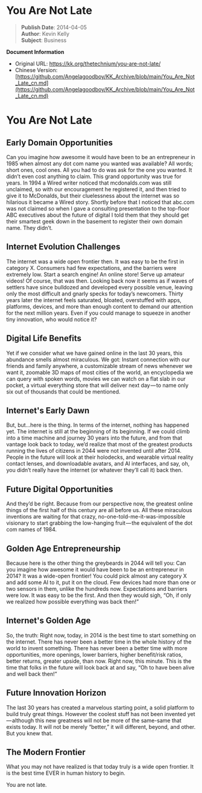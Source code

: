 # You Are Not Late

> **Publish Date**: 2014-04-05  
> **Author**: Kevin Kelly  
> **Subject**: Business  

**Document Information**
- Original URL: https://kk.org/thetechnium/you-are-not-late/
- Chinese Version: [https://github.com/Angelagoodboy/KK_Archive/blob/main/You_Are_Not_Late_cn.md](https://github.com/Angelagoodboy/KK_Archive/blob/main/You_Are_Not_Late_cn.md)

# You Are Not Late

## Early Domain Opportunities

Can you imagine how awesome it would have been to be an entrepreneur in 1985 when almost any dot com name you wanted was available? All words; short ones, cool ones. All you had to do was ask for the one you wanted. It didn’t even cost anything to claim. This grand opportunity was true for years. In 1994 a Wired writer noticed that mcdonalds.com was still unclaimed, so with our encouragement he registered it, and then tried to give it to McDonalds, but their cluelessness about the internet was so hilarious it became a Wired story. Shortly before that I noticed that abc.com was not claimed so when I gave a consulting presentation to the top-floor ABC executives about the future of digital I told them that they should get their smartest geek down in the basement to register their own domain name. They didn’t.

## Internet Evolution Challenges

The internet was a wide open frontier then. It was easy to be the first in category X. Consumers had few expectations, and the barriers were extremely low. Start a search engine! An online store! Serve up amateur videos! Of course, that was then. Looking back now it seems as if waves of settlers have since bulldozed and developed every possible venue, leaving only the most difficult and gnarly specks for today’s newcomers. Thirty years later the internet feels saturated, bloated, overstuffed with apps, platforms, devices, and more than enough content to demand our attention for the next million years. Even if you could manage to squeeze in another tiny innovation, who would notice it?

## Digital Life Benefits

Yet if we consider what we have gained online in the last 30 years, this abundance smells almost miraculous. We got: Instant connection with our friends and family anywhere, a customizable stream of news whenever we want it, zoomable 3D maps of most cities of the world, an encyclopedia we can query with spoken words, movies we can watch on a flat slab in our pocket, a virtual everything store that will deliver next day — to name only six out of thousands that could be mentioned.

## Internet's Early Dawn

But, but…here is the thing. In terms of the internet, nothing has happened yet. The internet is still at the beginning of its beginning. If we could climb into a time machine and journey 30 years into the future, and from that vantage look back to today, we’d realize that most of the greatest products running the lives of citizens in 2044 were not invented until after 2014. People in the future will look at their holodecks, and wearable virtual reality contact lenses, and downloadable avatars, and AI interfaces, and say, oh, you didn’t really have the internet (or whatever they’ll call it) back then.

## Future Digital Opportunities

And they’d be right. Because from our perspective now, the greatest online things of the first half of this century are all before us. All these miraculous inventions are waiting for that crazy, no-one-told-me-it-was-impossible visionary to start grabbing the low-hanging fruit — the equivalent of the dot com names of 1984.

## Golden Age Entrepreneurship

Because here is the other thing the greybeards in 2044 will tell you: Can you imagine how awesome it would have been to be an entrepreneur in 2014? It was a wide-open frontier! You could pick almost any category X and add some AI to it, put it on the cloud. Few devices had more than one or two sensors in them, unlike the hundreds now. Expectations and barriers were low. It was easy to be the first. And then they would sigh, “Oh, if only we realized how possible everything was back then!”

## Internet's Golden Age

So, the truth: Right now, today, in 2014 is the best time to start something on the internet. There has never been a better time in the whole history of the world to invent something. There has never been a better time with more opportunities, more openings, lower barriers, higher benefit/risk ratios, better returns, greater upside, than now. Right now, this minute. This is the time that folks in the future will look back at and say, “Oh to have been alive and well back then!”

## Future Innovation Horizon

The last 30 years has created a marvelous starting point, a solid platform to build truly great things. However the coolest stuff has not been invented yet — although this new greatness will not be more of the same-same that exists today. It will not be merely “better,” it will different, beyond, and other. But you knew that.

## The Modern Frontier

What you may not have realized is that today truly is a wide open frontier. It is the best time EVER in human history to begin.

You are not late.

